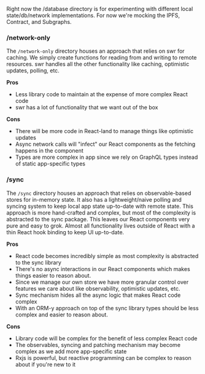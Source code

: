 Right now the /database directory is for experimenting with different local state/db/network implementations. For now we're mocking the IPFS, Contract, and Subgraphs.

### /network-only

The `/network-only` directory houses an approach that relies on swr for caching. We simply create functions for reading from and writing to remote resources. swr handles all the other functionality like caching, optimistic updates, polling, etc.

**Pros**

- Less library code to maintain at the expense of more complex React code
- swr has a lot of functionality that we want out of the box

**Cons**

- There will be more code in React-land to manage things like optimistic updates
- Async network calls will "infect" our React components as the fetching happens in the component
- Types are more complex in app since we rely on GraphQL types instead of static app-specific types

### /sync

The `/sync` directory houses an approach that relies on observable-based stores for in-memory state. It also has a lightweight/naive polling and syncing system to keep local app state up-to-date with remote state. This approach is more hand-crafted and complex, but most of the complexity is abstracted to the sync package. This leaves our React components very pure and easy to grok. Almost all functionality lives outside of React with a thin React hook binding to keep UI up-to-date.

**Pros**

- React code becomes incredibly simple as most complexity is abstracted to the sync library
- There's no async interactions in our React components which makes things easier to reason about.
- Since we manage our own store we have more granular control over features we care about like observability, optimistic updates, etc.
- Sync mechanism hides all the async logic that makes React code complex
- With an ORM-y approach on top of the sync library types should be less complex and easier to reason about.

**Cons**

- Library code will be complex for the benefit of less complex React code
- The observables, syncing and patching mechanism may become complex as we add more app-specific state
- Rxjs is powerful, but reactive programming can be complex to reason about if you're new to it

